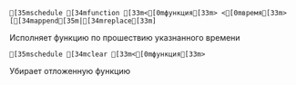 ```ansi
[35mschedule [34mfunction [33m<[0mфункция[33m> <[0mвремя[33m> [[34mappend[35m|[34mreplace[33m]
```
Исполняет функцию по прошествию указнанного времени

```ansi
[35mschedule [34mclear [33m<[0mфункция[33m>
```
Убирает отложенную функцию